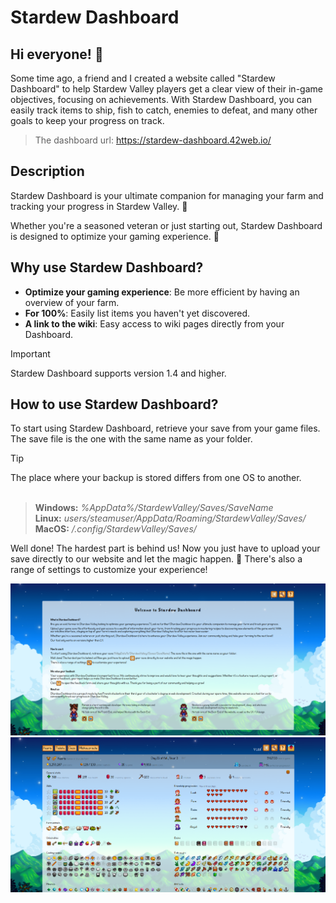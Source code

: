 # Stardew Dashboard

## Hi everyone! 👋

Some time ago, a friend and I created a website called "Stardew Dashboard" to help Stardew Valley players get a clear view of their in-game objectives, focusing on achievements. With Stardew Dashboard, you can easily track items to ship, fish to catch, enemies to defeat, and many other goals to keep your progress on track.
> The dashboard url: https://stardew-dashboard.42web.io/

## Description
Stardew Dashboard is your ultimate companion for managing your farm and tracking your progress in Stardew Valley. :deciduous_tree: 

Whether you're a seasoned veteran or just starting out, Stardew Dashboard is designed to optimize your gaming experience. :rocket:

## Why use Stardew Dashboard?
- **Optimize your gaming experience**: Be more efficient by having an overview of your farm.
- **For 100%**: Easily list items you haven't yet discovered.
- **A link to the wiki**: Easy access to wiki pages directly from your Dashboard.

> [!IMPORTANT]
> Stardew Dashboard supports version 1.4 and higher.

## How to use Stardew Dashboard?
To start using Stardew Dashboard, retrieve your save from your game files. <br> The save file is the one with the same name as your folder.

> [!TIP]
The place where your backup is stored differs from one OS to another.<br><br>
> **Windows:** *%AppData%/StardewValley/Saves/SaveName*<br>
> **Linux:** *users/steamuser/AppData/Roaming/StardewValley/Saves/*<br>
> **MacOS:** */.config/StardewValley/Saves/*


Well done! The hardest part is behind us! Now you just have to upload  your save directly to our website and let the magic happen. 🌠
There's also a range of settings  to customize your experience!

![Stardew dashboard](https://github.com/NicolasVero/readme-elements/blob/master/images/stardew_dashboard_landing.png)
![Stardew dashboard](https://github.com/NicolasVero/readme-elements/blob/master/images/stardew_dashboard_save_3.png)
